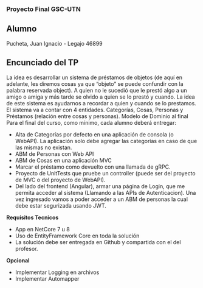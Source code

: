 ### Proyecto Final GSC-UTN
## Alumno
Pucheta, Juan Ignacio - Legajo 46899

## Encunciado del TP
La idea es desarrollar un sistema de préstamos de objetos (de aquí en adelante, les diremos
cosas ya que “objeto” se puede confundir con la palabra reservada object).
A quien no le sucedió que le prestó algo a un amigo o amiga y más tarde se olvido a quien se lo
prestó y cuando. La idea de este sistema es ayudarnos a recordar a quien y cuando se lo
prestamos.
El sistema va a contar con 4 entidades. Categorías, Cosas, Personas y Préstamos (relación
entre cosas y personas). Modelo de Dominio al final
Para el final del curso, como mínimo, cada alumno deberá entregar:
- Alta de Categorías por defecto en una aplicación de consola (o WebAPI). La aplicación
solo debe agregar las categorías en caso de que las mismas no existan.
- ABM de Personas con Web API
- ABM de Cosas en una aplicación MVC
- Marcar el préstamo como devuelto con una llamada de gRPC.
- Proyecto de UnitTests que pruebe un controller (puede ser del proyecto de MVC o del
proyecto de WebAPI).
- Del lado del frontend (Angular), armar una página de Login, que me permita acceder al
sistema (Llamando a las APIs de Autenticacion). Una vez ingresado vamos a poder
acceder a un ABM de personas la cual debe estar segurizada usando JWT.

**Requisitos Tecnicos**
- App en NetCore 7 u 8
- Uso de EntityFramework Core en toda la solución
- La solución debe ser entregada en Github y compartida con el del profesor.

**Opcional**
- Implementar Logging en archivos
- Implementar Automapper
